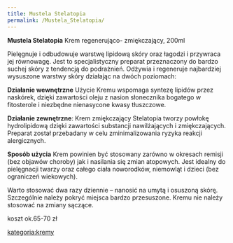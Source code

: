 ```yaml
---
title: Mustela Stelatopia
permalink: /Mustela_Stelatopia/
---
```


**Mustela Stelatopia** Krem regenerująco- zmiękczający, 200ml

Pielęgnuje i odbudowuje warstwę lipidową skóry oraz łagodzi i przywraca jej równowagę. Jest to specjalistyczny preparat przeznaczony do bardzo suchej skóry z tendencją do podrażnień. Odżywia i regeneruje najbardziej wysuszone warstwy skóry działając na dwóch poziomach:

**Działanie wewnętrzne** Użycie Kremu wspomaga syntezę lipidów przez naskórek, dzięki zawartości oleju z nasion słonecznika bogatego w fitosterole i niezbędne nienasycone kwasy tłuszczowe.

**Działanie zewnętrzne**: Krem zmiękczający Stelatopia tworzy powłokę hydrolipidową dzięki zawartości substancji nawilżających i zmiękczających. Preparat został przebadany w celu zminimalizowania ryzyka reakcji alergicznych.

**Sposób użycia** Krem powinien być stosowany zarówno w okresach remisji (bez objawów choroby) jak i nasilania się zmian atopowych. Jest idealny do pielęgnacji twarzy oraz całego ciała noworodków, niemowląt i dzieci (bez ograniczeń wiekowych).

Warto stosować dwa razy dziennie – nanosić na umytą i osuszoną skórę. Szczególnie należy pokryć miejsca bardzo przesuszone. Kremu nie należy stosować na zmiany sączące.

koszt ok.65-70 zł

[kategoria:kremy](/kategoria:kremy "wikilink")